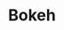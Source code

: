 ---
tags: project
title: Bokeh
client: Bokeh
services: Development
cta: Visit Website
project_url: http://bokeh.agency/
background_color: '#C52626'
description: We don’t stick with the old. We try new things, set our own limits, have honest conversations, and create things that matter. We craft simple sites for complex problems and put a strong emphasis on quality and efficiency in every detail from design to development.
---